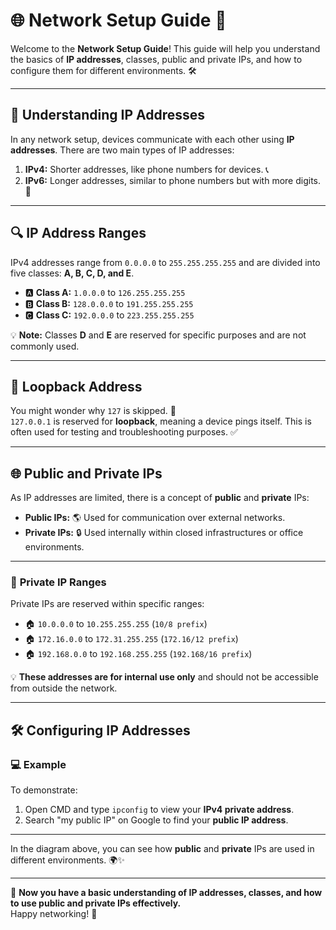 # 🌐 **Network Setup Guide** 🚀

Welcome to the **Network Setup Guide**! This guide will help you understand the basics of **IP addresses**, classes, public and private IPs, and how to configure them for different environments. 🛠️

---

## 📖 **Understanding IP Addresses**

In any network setup, devices communicate with each other using **IP addresses**. There are two main types of IP addresses:  
1. **IPv4:** Shorter addresses, like phone numbers for devices. 📞  
2. **IPv6:** Longer addresses, similar to phone numbers but with more digits. 🔢

---

## 🔍 **IP Address Ranges**

IPv4 addresses range from `0.0.0.0` to `255.255.255.255` and are divided into five classes: **A, B, C, D, and E**.

- 🅰️ **Class A:** `1.0.0.0` to `126.255.255.255`
- 🅱️ **Class B:** `128.0.0.0` to `191.255.255.255`
- 🅲 **Class C:** `192.0.0.0` to `223.255.255.255`

💡 **Note:** Classes **D** and **E** are reserved for specific purposes and are not commonly used.

---

## 🔁 **Loopback Address**

You might wonder why `127` is skipped. 🤔  
`127.0.0.1` is reserved for **loopback**, meaning a device pings itself. This is often used for testing and troubleshooting purposes. ✅

---

## 🌐 **Public and Private IPs**

As IP addresses are limited, there is a concept of **public** and **private** IPs:  
- **Public IPs:** 🌎 Used for communication over external networks.  
- **Private IPs:** 🔒 Used internally within closed infrastructures or office environments.  

---

### 🏡 **Private IP Ranges**

Private IPs are reserved within specific ranges:  
- 🏠 `10.0.0.0` to `10.255.255.255` (`10/8 prefix`)  
- 🏠 `172.16.0.0` to `172.31.255.255` (`172.16/12 prefix`)  
- 🏠 `192.168.0.0` to `192.168.255.255` (`192.168/16 prefix`)  

💡 **These addresses are for internal use only** and should not be accessible from outside the network.

---

## 🛠️ **Configuring IP Addresses**

### 💻 **Example**

To demonstrate:  
1. Open CMD and type `ipconfig` to view your **IPv4 private address**.  
2. Search "my public IP" on Google to find your **public IP address**.

---



In the diagram above, you can see how **public** and **private** IPs are used in different environments. 🌍✨

---

🎉 **Now you have a basic understanding of IP addresses, classes, and how to use public and private IPs effectively.**  
Happy networking! 🌟
